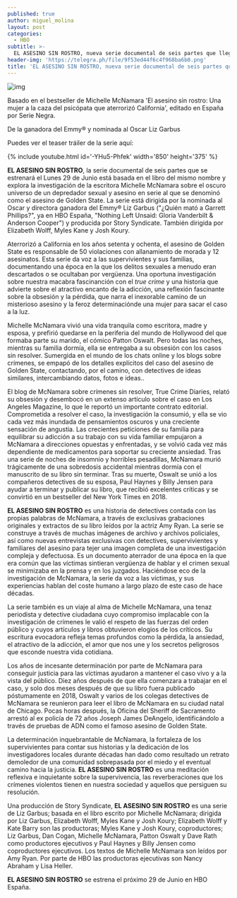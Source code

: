 ```yaml
---
published: true
author: miguel_molina
layout: post
categories:
  - HBO
subtitle: >-
  EL ASESINO SIN ROSTRO, nueva serie documental de seis partes que llega el 29 de Junio
header-img: 'https://telegra.ph/file/9f53ed44f6c4f968ba6b0.png'
title: 'EL ASESINO SIN ROSTRO, nueva serie documental de seis partes que llega el 29 de Junio'
---
```

![img](https://telegra.ph/file/9f53ed44f6c4f968ba6b0.png)



Basado en el bestseller de Michelle McNamara 'El asesino sin rostro: Una mujer a la caza del psicópata que aterrorizó California', editado en España por Serie Negra.

De la ganadora del Emmy® y nominada al Oscar Liz Garbus

  <!--break-->

Puedes ver el teaser tráiler de la serie aquí: 

{% include youtube.html id='-YHu5-Phfek' width='850' height='375' %}

**EL ASESINO SIN ROSTRO**, la serie documental de seis partes que se estrenará el Lunes 29 de Junio está basada en el libro del mismo nombre y explora la investigación de la escritora Michelle McNamara sobre el oscuro universo de un depredador sexual y asesino en serie al que se denominó como el asesino de Golden State. La serie está dirigida por la nominada al Oscar y directora ganadora del Emmy® Liz Garbus ("¿Quién mató a Garrett Phillips?", ya en HBO España, "Nothing Left Unsaid: Gloria Vanderbilt & Anderson Cooper") y producida por Story Syndicate. También dirigida por Elizabeth Wolff, Myles Kane y Josh Koury. 

Aterrorizó a California en los años setenta y ochenta, el asesino de Golden State es responsable de 50 violaciones con allanamiento de morada y 12 asesinatos. Esta serie da voz a las supervivientes y sus familias, documentando una época en la que los delitos sexuales a menudo eran descartados o se ocultaban por vergüenza. Una oportuna investigación sobre nuestra macabra fascinanción con el *true crime* y una historia que advierte sobre el atractivo encanto de la adicción, una reflexión fascinante sobre la obsesión y la pérdida, que narra el inexorable camino de un misterioso asesino y la feroz determinaciónde una mujer para sacar el caso a la luz.

Michelle McNamara vivió una vida tranquila como escritora, madre y esposa, y prefirió quedarse en la periferia del mundo de Hollywood del que formaba parte su marido, el cómico Patton Oswalt. Pero todas las noches, mientras su familia dormía, ella se entregaba a su obsesión con los casos sin resolver. Sumergida en el mundo de los chats online y los blogs sobre crímenes, se empapó de los detalles explícitos del caso del asesino de Golden State, contactando, por el camino, con detectives de ideas similares, intercambiando datos, fotos e ideas..

El blog de McNamara sobre crímenes sin resolver, True Crime Diaries, relató su obsesión y desembocó en un extenso artículo sobre el caso en Los Angeles Magazine, lo que le reportó un importante contrato editorial. Comprometida a resolver el caso, la investigación la consumió, y ella se vio cada vez más inundada de pensamientos oscuros y una creciente sensación de angustia. Las crecientes peticiones de su familia para equilibrar su adicción a su trabajo con su vida familiar empujaron a McNamara a direcciones opuestas y enfrentadas, y se volvió cada vez más dependiente de medicamentos para soportar su creciente ansiedad. Tras una serie de noches de insomnio y horribles pesadillas, McNamara murió trágicamente de una sobredosis accidental mientras dormía con el manuscrito de su libro sin terminar. Tras su muerte, Oswalt se unió a los compañeros detectives de su esposa, Paul Haynes y Billy Jensen para ayudar a terminar y publicar su libro, que recibió excelentes críticas y se convirtió en un bestseller del New York Times en 2018.

**EL ASESINO SIN ROSTRO** es una historia de detectives contada con las propias palabras de McNamara, a través de exclusivas grabaciones originales y extractos de su libro leídos por la actriz Amy Ryan. La serie se construye a través de muchas imágenes de archivo y archivos policiales, así como nuevas entrevistas exclusivas con detectives, supervivientes y familiares del asesino para tejer una imagen completa de una investigación compleja y defectuosa. Es un documento aterrador de una época en la que era común que las víctimas sintieran vergüenza de hablar y el crimen sexual se minimizaba en la prensa y en los juzgados. Haciéndose eco de la investigación de McNamara, la serie da voz a las víctimas, y sus experiencias hablan del coste humano a largo plazo de este caso de hace décadas.

La serie también es un viaje al alma de Michelle McNamara, una tenaz periodista y detective ciudadana cuyo compromiso implacable con la investigación de crímenes le valió el respeto de las fuerzas del orden público y cuyos artículos y libros obtuvieron elogios de los críticos. Su escritura evocadora refleja temas profundos como la pérdida, la ansiedad, el atractivo de la adicción, el amor que nos une y los secretos peligrosos que esconde nuestra vida cotidiana.

Los años de incesante determinación por parte de McNamara para conseguir justicia para las víctimas ayudaron a mantener el caso vivo y a la vista del público. Diez años después de que ella comenzara a trabajar en el caso, y solo dos meses después de que su libro fuera publicado póstumamente en 2018, Oswalt y varios de los colegas detectives de McNamara se reunieron para leer el libro de McNamara en su ciudad natal de Chicago. Pocas horas después, la Oficina del Sheriff de Sacramento arrestó al ex policía de 72 años Joseph James DeAngelo, identificándolo a través de pruebas de ADN como el famoso asesino de Golden State.

La determinación inquebrantable de McNamara, la fortaleza de los supervivientes para contar sus historias y la dedicación de los investigadores locales durante décadas han dado como resultado un retrato demoledor de una comunidad sobrepasada por el miedo y el eventual camino hacia la justicia. **EL ASESINO SIN ROSTRO** es una meditación reflexiva e inquietante sobre la supervivencia, las reverberaciones que los crímenes violentos tienen en nuestra sociedad y aquellos que persiguen su resolución.

Una producción de Story Syndicate, **EL ASESINO SIN ROSTRO** es una serie de Liz Garbus; basada en el libro escrito por Michelle McNamara; dirigida por Liz Garbus, Elizabeth Wolff, Myles Kane y Josh Koury; Elizabeth Wolff y Kate Barry son las productoras; Myles Kane y Josh Koury, coproductores; Liz Garbus, Dan Cogan, Michelle McNamara, Patton Oswalt y Dave Rath como productores ejecutivos y Paul Haynes y Billy Jensen como coproductores ejecutivos. Los textos de Michelle McNamara son leídos por Amy Ryan. Por parte de HBO las productoras ejecutivas son Nancy Abraham y Lisa Heller.

**EL ASESINO SIN ROSTRO** se estrena el próximo 29 de Junio en HBO España.


  